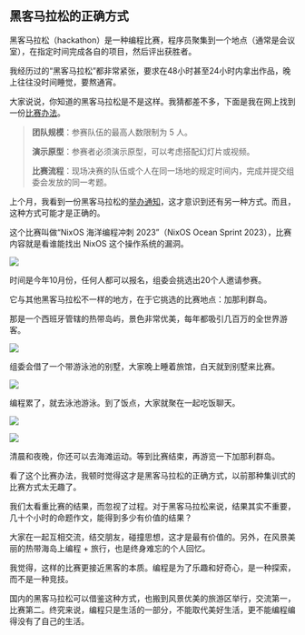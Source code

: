 ## 黑客马拉松的正确方式

黑客马拉松（hackathon）是一种编程比赛，程序员聚集到一个地点（通常是会议室），在指定时间完成各自的项目，然后评出获胜者。

我经历过的“黑客马拉松”都非常紧张，要求在48小时甚至24小时内拿出作品，晚上往往没时间睡觉，要熬通宵。

大家说说，你知道的黑客马拉松是不是这样。我猜都差不多，下面是我在网上找到一份[比赛办法](https://www.woshipm.com/active/2228696.html)。

> **团队规模**：参赛队伍的最高人数限制为 5 人。
>
> **演示原型**：参赛者必须演示原型，可以考虑搭配幻灯片或视频。
>
> **比赛流程**：现场决赛的队伍或个人在同一场地的规定时间内，完成并提交组委会发放的同一考题。

上个月，我看到一份黑客马拉松的[举办通知](https://oceansprint.org/)，这才意识到还有另一种方式。而且，这种方式可能才是正确的。

这个比赛叫做“NixOS 海洋编程冲刺 2023”（NixOS Ocean Sprint 2023），比赛内容就是看谁能找出 NixOS 这个操作系统的漏洞。

![](https://cdn.beekka.com/blogimg/asset/202307/bg2023070201.webp)

时间是今年10月份，任何人都可以报名，组委会挑选出20个人邀请参赛。

它与其他黑客马拉松不一样的地方，在于它挑选的比赛地点：加那利群岛。

那是一个西班牙管辖的热带岛屿，景色非常优美，每年都吸引几百万的全世界游客。

![](https://cdn.beekka.com/blogimg/asset/202307/bg2023070202.webp)

组委会借了一个带游泳池的别墅，大家晚上睡着旅馆，白天就到别墅来比赛。

![](https://cdn.beekka.com/blogimg/asset/202307/bg2023070203.webp)

编程累了，就去泳池游泳。到了饭点，大家就聚在一起吃饭聊天。

![](https://cdn.beekka.com/blogimg/asset/202307/bg2023070204.webp)

![](https://cdn.beekka.com/blogimg/asset/202307/bg2023070205.webp)

清晨和夜晚，你还可以去海滩运动。等到比赛结束，再游览一下加那利群岛。

看了这个比赛办法，我顿时觉得这才是黑客马拉松的正确方式，以前那种集训式的比赛方式太无趣了。

我们太看重比赛的结果，而忽视了过程。对于黑客马拉松来说，结果其实不重要，几十个小时的命题作文，能得到多少有价值的结果？

大家在一起互相交流，结交朋友，碰撞思想，这才是最有价值的。另外，在风景美丽的热带海岛上编程 + 旅行，也是终身难忘的个人回忆。

我觉得，这样的比赛更接近黑客的本质。编程是为了乐趣和好奇心，是一种探索，而不是一种竞技。

国内的黑客马拉松可以借鉴这种方式，也搬到风景优美的旅游区举行，交流第一，比赛第二。终究来说，编程只是生活的一部分，不能取代美好生活，更不能编程编得没有了自己的生活。
